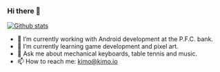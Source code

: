 ### Hi there 👋

[![Github stats](https://github-readme-stats.vercel.app/api?username=thiagokimo&count_private=true&show_icons=true&theme=darcula&include_all_commits=true)](https://github.com/thiagokimo)

- 🔭 I’m currently working with Android development at the P.F.C. bank.
- 🌱 I’m currently learning game development and pixel art.
- 💬 Ask me about mechanical keyboards, table tennis and music.
- 📫 How to reach me: kimo@kimo.io

<!--
**thiagokimo/thiagokimo** is a ✨ _special_ ✨ repository because its `README.md` (this file) appears on your GitHub profile.

Here are some ideas to get you started:

- 👯 I’m looking to collaborate on ...
- 🤔 I’m looking for help with ...
- 😄 Pronouns: ...
- ⚡ Fun fact: ...

-->
